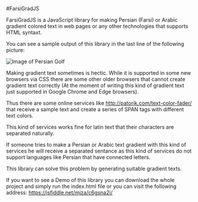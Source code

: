#FarsiGradJS




FarsiGradJS is a JavaScript library for making Persian (Farsi) or Arabic gradient colored text in web pages or any other technologies that supports HTML syntaxt. 

You can see a sample output of this library in the last line of the following picture:


![Image of Persian Golf](https://raw.githubusercontent.com/mjza/FarsiGradJS/master/SampleOutput.PNG)


Making gradient text sometimes is hectic. While it is supported in some new browsers via CSS there are some other older browsers that cannot create gradient text correctly (At the moment of writing this kind of gradient text just supported in Google Chrome and Edge browsers).

Thus there are some online services like http://patorjk.com/text-color-fader/ that receive a sample text and create a series of SPAN tags with different text colors.

This kind of services works fine for latin text that their characters are separated naturally. 

If someone tries to make a Persian or Arabic text gradient with this kind of services he will receive a separated sentance as this kind of services do not support languages like Persian that have connected letters. 

This library can solve this problem by generating suitable gradient texts.

If you want to see a Demo of this library you can download the whole project and simply run the index.html file or you can visit the following address: https://jsfiddle.net/mjza/c6gsna2j/

